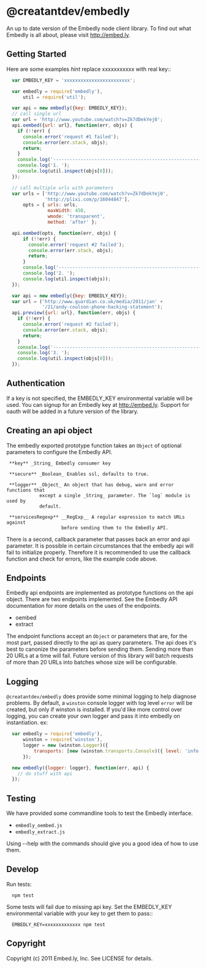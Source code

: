 # @creatantdev/embedly

An up to date version of the Embedly node client library.
To find out what Embedly is all about, please visit http://embed.ly.

## Getting Started

Here are some examples *hint* replace xxxxxxxxxxx with real key::

``` javascript
  var EMBEDLY_KEY = 'xxxxxxxxxxxxxxxxxxxxxxxx';

  var embedly = require('embedly'),
      util = require('util');

  var api = new embedly({key: EMBEDLY_KEY});
  // call single url
  var url = 'http://www.youtube.com/watch?v=Zk7dDekYej0';
  api.oembed({url: url}, function(err, objs) {
    if (!!err) {
      console.error('request #1 failed');
      console.error(err.stack, objs);
      return;
    }
    console.log('---------------------------------------------------------');
    console.log('1. ');
    console.log(util.inspect(objs[0]));
  });

  // call multiple urls with parameters
  var urls = ['http://www.youtube.com/watch?v=Zk7dDekYej0',
              'http://plixi.com/p/16044847'],
      opts = { urls: urls,
               maxWidth: 450,
               wmode: 'transparent',
               method: 'after' };

  api.oembed(opts, function(err, objs) {
      if (!!err) {
        console.error('request #2 failed');
        console.error(err.stack, objs);
        return;
      }
      console.log('-------------------------------------------------------');
      console.log('2. ');
      console.log(util.inspect(objs));
  });

  var api = new embedly({key: EMBEDLY_KEY});
  var url = ('http://www.guardian.co.uk/media/2011/jan' +
             '/21/andy-coulson-phone-hacking-statement');
  api.preview({url: url}, function(err, objs) {
    if (!!err) {
      console.error('request #2 failed');
      console.error(err.stack, objs);
      return;
    }
    console.log('---------------------------------------------------------');
    console.log('3. ');
    console.log(util.inspect(objs[0]));
  });
```

## Authentication

If a key is not specified, the EMBEDLY_KEY environmental variable will be
used. You can signup for an Embedly key at http://embed.ly. Support for
oauth will be added in a future version of the library.

## Creating an api object

The embedly exported prototype function takes an `Object` of optional
parameters to configure the Embedly API.

```
 **key** _String_ Embedly consumer key

 **secure** _Boolean_ Enables ssl, defaults to true.

 **logger** _Object_ An object that has debug, warn and error functions that
            except a single _String_ parameter. The `log` module is used by
            default.

 **servicesRegexp** __RegExp__ A regular expression to match URLs against
                    before sending them to the Embedly API.
```

There is a second, callback parameter that passes back an error and api
parameter. It is possible in certain circumstances that the embedly api
will fail to initialize properly. Therefore it is recommended to use the
callback function and check for errors, like the example code above.

## Endpoints

Embedly api endpoints are implemented as prototype functions on the api object.
There are two endpoints implemented. See the Embedly API documentation for more
details on the uses of the endpoints.

 * oembed
 * extract

The endpoint functions accept an `Object` or parameters that are, for the most
part, passed directly to the api as query parameters. The api does it's best
to canonize the parameters before sending them. Sending more than 20 URLs at
a time will fail. Future version of this library will batch requests of more
than 20 URLs into batches whose size will be configurable.

## Logging

`@creatantdev/embedly` does provide some minimal logging to help diagnose problems. By
default, a `winston` console logger with log level `error` will be created, but
only if winston is installed. If you'd like more control over logging, you can
create your own logger and pass it into embedly on instantiation. ex:

``` javascript
  var embedly = require('embedly'),
      winston = require('winston'),
      logger = new (winston.Logger)({
          transports: [new (winston.transports.Console)({ level: 'info' })]
      });

  new embedly({logger: logger}, function(err, api) {
    // do stuff with api
  });
```

## Testing

We have provided some commandline tools to test the Embedly interface.

* `embedly_oembed.js`
* `embedly_extract.js`

Using --help with the commands should give you a good idea of how to use them.

## Develop

Run tests:

```
  npm test
```

Some tests will fail due to missing api key.  Set the EMBEDLY_KEY environmental
variable with your key to get them to pass::

```
  EMBEDLY_KEY=xxxxxxxxxxxxx npm test
```

## Copyright

Copyright (c) 2011 Embed.ly, Inc. See LICENSE for details.
